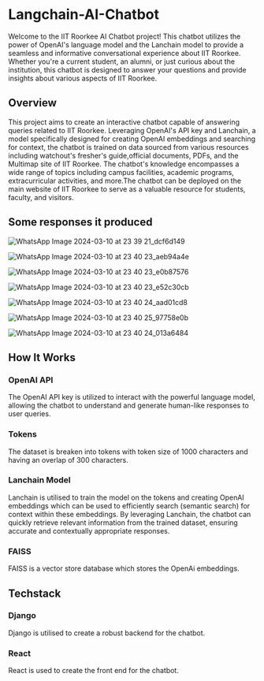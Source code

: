 # Langchain-AI-Chatbot

Welcome to the IIT Roorkee AI Chatbot project! This chatbot utilizes the power of OpenAI's language model and the Lanchain model to provide a seamless and informative conversational experience about IIT Roorkee. Whether you're a current student, an alumni, or just curious about the institution, this chatbot is designed to answer your questions and provide insights about various aspects of IIT Roorkee.

## Overview

This project aims to create an interactive chatbot capable of answering queries related to IIT Roorkee. Leveraging OpenAI's API key and Lanchain, a model specifically designed for creating OpenAI embeddings and searching for context, the chatbot is trained on data sourced from various resources including watchout's fresher's guide,official documents, PDFs, and the Multimap site of IIT Roorkee. The chatbot's knowledge encompasses a wide range of topics including campus facilities, academic programs, extracurricular activities, and more.The chatbot can be deployed on the main website of IIT Roorkee to serve as a valuable resource for students, faculty, and visitors.

## Some responses it produced
![WhatsApp Image 2024-03-10 at 23 39 21_dcf6d149](https://github.com/rishabhJain1234/Langchain-AI-Chatbot/assets/40473326/1f8caad1-db5c-4a96-9177-162c78e2c79d)

![WhatsApp Image 2024-03-10 at 23 40 23_aeb94a4e](https://github.com/rishabhJain1234/Langchain-AI-Chatbot/assets/40473326/7673908a-2e9a-4808-a174-7ed7dc84907e)

![WhatsApp Image 2024-03-10 at 23 40 23_e0b87576](https://github.com/rishabhJain1234/Langchain-AI-Chatbot/assets/40473326/e941a891-1c61-476e-8008-9d48d05fc131)

![WhatsApp Image 2024-03-10 at 23 40 23_e52c30cb](https://github.com/rishabhJain1234/Langchain-AI-Chatbot/assets/40473326/7c396ce1-cae4-4ea4-84bf-7f8f03769fdf)

![WhatsApp Image 2024-03-10 at 23 40 24_aad01cd8](https://github.com/rishabhJain1234/Langchain-AI-Chatbot/assets/40473326/d0d72274-396f-4100-8ccf-735cf5b2cdf7)

![WhatsApp Image 2024-03-10 at 23 40 25_97758e0b](https://github.com/rishabhJain1234/Langchain-AI-Chatbot/assets/40473326/34070448-a4d4-4b5f-af25-aa72c786605b)

![WhatsApp Image 2024-03-10 at 23 40 24_013a6484](https://github.com/rishabhJain1234/Langchain-AI-Chatbot/assets/40473326/43a45c60-316a-4f94-a036-4c04720261f8)


## How It Works



### OpenAI API


The OpenAI API key is utilized to interact with the powerful language model, allowing the chatbot to understand and generate human-like responses to user queries.

### Tokens

The dataset is breaken into tokens with token size of 1000 characters and having an overlap of 300 characters.

### Lanchain Model

Lanchain is utilised to train the model on the tokens and creating OpenAI embeddings which can be used to efficiently search (semantic search) for context within these embeddings. By leveraging Lanchain, the chatbot can quickly retrieve relevant information from the trained dataset, ensuring accurate and contextually appropriate responses.

### FAISS

FAISS is a vector store database which stores the OpenAi embeddings.

## Techstack

### Django

Django is utilised to create a robust backend for the chatbot.

### React

React is used to create the front end for the chatbot.
